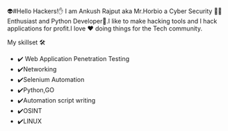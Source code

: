 👽#Hello Hackers!✋
I am Ankush Rajput aka Mr.Horbio a Cyber Security 🧑‍💻Enthusiast and Python Developer🐍.I like to make hacking tools and I hack applications for profit.I love ❤️ doing things for the Tech community.

My skillset 🛠️

+ ✔️ Web Application Penetration Testing
+ ✔️Networking
+ ✔️Selenium Automation
+ ✔️Python,GO
+ ✔️Automation script writing
+ ✔️OSINT
+ ✔️LINUX



  
